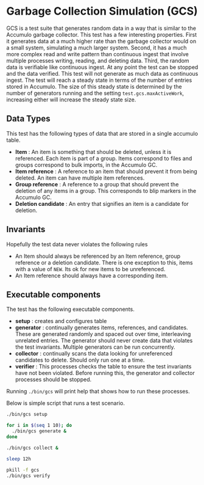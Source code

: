 <!--
Licensed to the Apache Software Foundation (ASF) under one or more
contributor license agreements.  See the NOTICE file distributed with
this work for additional information regarding copyright ownership.
The ASF licenses this file to You under the Apache License, Version 2.0
(the "License"); you may not use this file except in compliance with
the License.  You may obtain a copy of the License at

    http://www.apache.org/licenses/LICENSE-2.0

Unless required by applicable law or agreed to in writing, software
distributed under the License is distributed on an "AS IS" BASIS,
WITHOUT WARRANTIES OR CONDITIONS OF ANY KIND, either express or implied.
See the License for the specific language governing permissions and
limitations under the License.
-->

# Garbage Collection Simulation (GCS)

GCS is a test suite that generates random data in a way that is similar to the
Accumulo garbage collector.  This test has a few interesting properties.  First
it generates data at a much higher rate than the garbage collector would on a
small system, simulating a much larger system.  Second, it has a much more
complex read and write pattern than continuous ingest that involve multiple
processes writing, reading, and deleting data.  Third, the random data is
verifiable like continuous ingest.  At any point the test can be stopped and
the data verified.  This test will not generate as much data as continuous
ingest.  The test will reach a steady state in terms of the number of entries
stored in Accumulo.  The size of this steady state is determined by the number
of generators running and the setting `test.gcs.maxActiveWork`, increasing
either will increase the steady state size.

## Data Types

This test has the following types of data that are stored in a single accumulo table.

 * **Item** : An item is something that should be deleted, unless it is referenced.
   Each item is part of a group.  Items correspond to files and groups
   correspond to bulk imports, in the Accumulo GC.
 * **Item reference** : A reference to an item that should prevent it from
   being deleted.  An item can have multiple item references.
 * **Group reference** : A reference to a group that should prevent the
   deletion of any items in a group.  This corresponds to blip markers in the
   Accumulo GC.
 * **Deletion candidate** : An entry that signifies an item is a candidate for deletion.

## Invariants

Hopefully the test data never violates the following rules

 * An Item should always be referenced by an Item reference, group reference or
   a deletion candidate.  There is one exception to this, items with a value of
  `NEW`.  Its ok for new items to be unreferenced.
 * An Item reference should always have a corresponding item.

## Executable components

The test has the following executable components.

 * **setup** : creates and configures table
 * **generator** : continually generates items, references, and candidates.
   These are generated randomly and spaced out over time, interleaving
   unrelated entries. The generator should never create data that violates the
   test invariants.  Multiple generators can be run concurrently.
 * **collector** : continually scans the data looking for unreferenced
   candidates to delete.  Should only run one at a time.
 * **verifier** :  This processes checks the table to ensure the test
   invariants have not been violated.  Before running this, the generator and
   collector processes should be stopped.

Running `./bin/gcs` will print help that shows how to run these processes.

Below is simple script that runs a test scenario.

```bash
./bin/gcs setup

for i in $(seq 1 10); do
  ./bin/gcs generate &
done

./bin/gcs collect &

sleep 12h

pkill -f gcs
./bin/gcs verify
```
